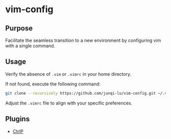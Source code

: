 # vim-config

## Purpose

Facilitate the seamless transition to a new environment by configuring vim with a single command.

## Usage

Verify the absence of `.vim` or `.vimrc` in your home directory.

If not found, execute the following command:

```sh
git clone --recursively https://github.com/junqi-lu/vim-config.git ~/.vim
```

Adjust the `.vimrc` file to align with your specific preferences.

## Plugins

* [CtrlP](https://github.com/ctrlpvim/ctrlp.vim/tree/master)
